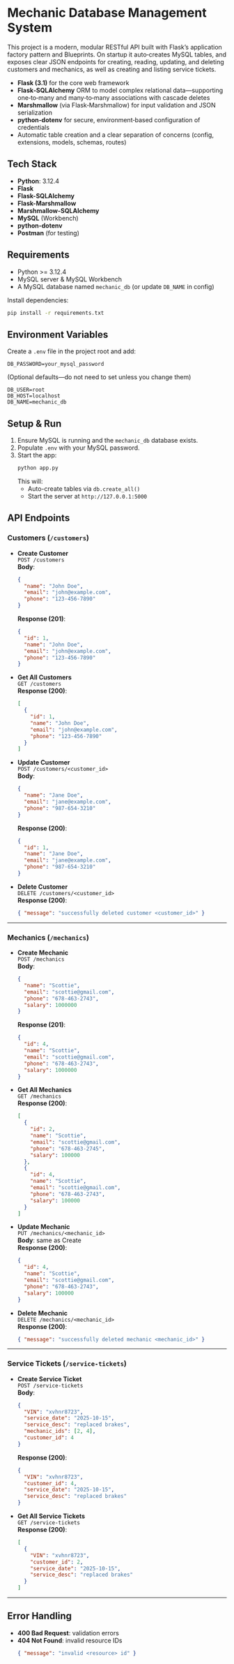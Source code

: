 # Mechanic Database Management System

This project is a modern, modular RESTful API built with Flask’s application factory pattern and Blueprints. On startup it auto‑creates MySQL tables, and exposes clear JSON endpoints for creating, reading, updating, and deleting customers and mechanics, as well as creating and listing service tickets.

- **Flask (3.1)** for the core web framework  
- **Flask‑SQLAlchemy** ORM to model complex relational data—supporting one‑to‑many and many‑to‑many associations with cascade deletes  
- **Marshmallow** (via Flask‑Marshmallow) for input validation and JSON serialization  
- **python‑dotenv** for secure, environment‑based configuration of credentials  
- Automatic table creation and a clear separation of concerns (config, extensions, models, schemas, routes)


## Tech Stack
- **Python**: 3.12.4  
- **Flask**  
- **Flask-SQLAlchemy**  
- **Flask-Marshmallow**  
- **Marshmallow-SQLAlchemy**  
- **MySQL** (Workbench)  
- **python-dotenv**  
- **Postman** (for testing)

## Requirements
- Python >= 3.12.4  
- MySQL server & MySQL Workbench  
- A MySQL database named `mechanic_db` (or update `DB_NAME` in config)

Install dependencies:  
```bash
pip install -r requirements.txt
```

## Environment Variables
Create a `.env` file in the project root and add:
```
DB_PASSWORD=your_mysql_password
```
(Optional defaults—do not need to set unless you change them)
```
DB_USER=root
DB_HOST=localhost
DB_NAME=mechanic_db
```

## Setup & Run
1. Ensure MySQL is running and the `mechanic_db` database exists.  
2. Populate `.env` with your MySQL password.  
3. Start the app:
   ```bash
   python app.py
   ```
   This will:
   - Auto-create tables via `db.create_all()`
   - Start the server at `http://127.0.0.1:5000`

## API Endpoints

### Customers (`/customers`)
- **Create Customer**  
  `POST /customers`  
  **Body**:
  ```json
  {
    "name": "John Doe",
    "email": "john@example.com",
    "phone": "123-456-7890"
  }
  ```
  **Response (201)**:
  ```json
  {
    "id": 1,
    "name": "John Doe",
    "email": "john@example.com",
    "phone": "123-456-7890"
  }
  ```

- **Get All Customers**  
  `GET /customers`  
  **Response (200)**:
  ```json
  [
    {
      "id": 1,
      "name": "John Doe",
      "email": "john@example.com",
      "phone": "123-456-7890"
    }
  ]
  ```

- **Update Customer**  
  `POST /customers/<customer_id>`  
  **Body**:
  ```json
  {
    "name": "Jane Doe",
    "email": "jane@example.com",
    "phone": "987-654-3210"
  }
  ```
  **Response (200)**:
  ```json
  {
    "id": 1,
    "name": "Jane Doe",
    "email": "jane@example.com",
    "phone": "987-654-3210"
  }
  ```

- **Delete Customer**  
  `DELETE /customers/<customer_id>`  
  **Response (200)**:
  ```json
  { "message": "successfully deleted customer <customer_id>" }
  ```

---

### Mechanics (`/mechanics`)
- **Create Mechanic**  
  `POST /mechanics`  
  **Body**:
  ```json
  {
    "name": "Scottie",
    "email": "scottie@gmail.com",
    "phone": "678-463-2743",
    "salary": 1000000
  }
  ```
  **Response (201)**:
  ```json
  {
    "id": 4,
    "name": "Scottie",
    "email": "scottie@gmail.com",
    "phone": "678-463-2743",
    "salary": 1000000
  }
  ```

- **Get All Mechanics**  
  `GET /mechanics`  
  **Response (200)**:
  ```json
  [
    {
      "id": 2,
      "name": "Scottie",
      "email": "scottie@gmail.com",
      "phone": "678-463-2745",
      "salary": 100000
    },
    {
      "id": 4,
      "name": "Scottie",
      "email": "scottie@gmail.com",
      "phone": "678-463-2743",
      "salary": 100000
    }
  ]
  ```

- **Update Mechanic**  
  `PUT /mechanics/<mechanic_id>`  
  **Body**: same as Create  
  **Response (200)**:
  ```json
  {
    "id": 4,
    "name": "Scottie",
    "email": "scottie@gmail.com",
    "phone": "678-463-2743",
    "salary": 100000
  }
  ```

- **Delete Mechanic**  
  `DELETE /mechanics/<mechanic_id>`  
  **Response (200)**:
  ```json
  { "message": "successfully deleted mechanic <mechanic_id>" }
  ```

---

### Service Tickets (`/service-tickets`)
- **Create Service Ticket**  
  `POST /service-tickets`  
  **Body**:
  ```json
  {
    "VIN": "xvhnr8723",
    "service_date": "2025-10-15",
    "service_desc": "replaced brakes",
    "mechanic_ids": [2, 4],
    "customer_id": 4
  }
  ```
  **Response (200)**:
  ```json
  {
    "VIN": "xvhnr8723",
    "customer_id": 4,
    "service_date": "2025-10-15",
    "service_desc": "replaced brakes"
  }
  ```

- **Get All Service Tickets**  
  `GET /service-tickets`  
  **Response (200)**:
  ```json
  [
    {
      "VIN": "xvhnr8723",
      "customer_id": 2,
      "service_date": "2025-10-15",
      "service_desc": "replaced brakes"
    }
  ]
  ```

---

## Error Handling
- **400 Bad Request**: validation errors  
- **404 Not Found**: invalid resource IDs  
  ```json
  { "message": "invalid <resource> id" }
  ```
